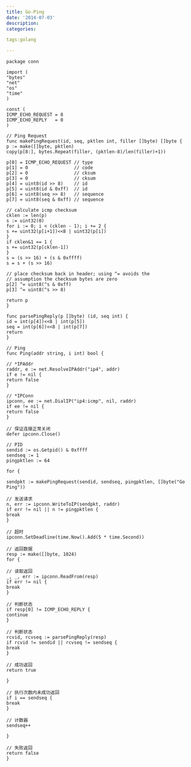 ```yaml
---
title: Go-Ping
date: '2014-07-03'
description:
categories:

tags:golang

---
```


	package conn

	import (
	"bytes"
	"net"
	"os"
	"time"
	)

	const (
	ICMP_ECHO_REQUEST = 8
	ICMP_ECHO_REPLY   = 0
	)

	// Ping Request
	func makePingRequest(id, seq, pktlen int, filler []byte) []byte {
	p := make([]byte, pktlen)
	copy(p[8:], bytes.Repeat(filler, (pktlen-8)/len(filler)+1))

	p[0] = ICMP_ECHO_REQUEST // type
	p[1] = 0                 // code
	p[2] = 0                 // cksum
	p[3] = 0                 // cksum
	p[4] = uint8(id >> 8)    // id
	p[5] = uint8(id & 0xff)  // id
	p[6] = uint8(seq >> 8)   // sequence
	p[7] = uint8(seq & 0xff) // sequence

	// calculate icmp checksum
	cklen := len(p)
	s := uint32(0)
	for i := 0; i < (cklen - 1); i += 2 {
	s += uint32(p[i+1])<<8 | uint32(p[i])
	}
	if cklen&1 == 1 {
	s += uint32(p[cklen-1])
	}
	s = (s >> 16) + (s & 0xffff)
	s = s + (s >> 16)

	// place checksum back in header; using ^= avoids the
	// assumption the checksum bytes are zero
	p[2] ^= uint8(^s & 0xff)
	p[3] ^= uint8(^s >> 8)

	return p
	}

	func parsePingReply(p []byte) (id, seq int) {
	id = int(p[4])<<8 | int(p[5])
	seq = int(p[6])<<8 | int(p[7])
	return
	}

	// Ping
	func Ping(addr string, i int) bool {

	// *IPAddr
	raddr, e := net.ResolveIPAddr("ip4", addr)
	if e != nil {
	return false
	}

	// *IPConn
	ipconn, ee := net.DialIP("ip4:icmp", nil, raddr)
	if ee != nil {
	return false
	}

	// 保证连接正常关闭
	defer ipconn.Close()

	// PID
	sendid := os.Getpid() & 0xffff
	sendseq := 1
	pingpktlen := 64

	for {

	sendpkt := makePingRequest(sendid, sendseq, pingpktlen, []byte("Go Ping"))

	// 发送请求
	n, err := ipconn.WriteToIP(sendpkt, raddr)
	if err != nil || n != pingpktlen {
	break
	}

	// 超时
	ipconn.SetDeadline(time.Now().Add(5 * time.Second))

	// 返回数据
	resp := make([]byte, 1024)
	for {

	// 读取返回
	_, _, err := ipconn.ReadFrom(resp)
	if err != nil {
	break
	}

	// 判断状态
	if resp[0] != ICMP_ECHO_REPLY {
	continue
	}

	// 判断状态
	rcvid, rcvseq := parsePingReply(resp)
	if rcvid != sendid || rcvseq != sendseq {
	break
	}

	// 成功返回
	return true

	}

	// 执行次数内未成功返回
	if i == sendseq {
	break
	}

	// 计数器
	sendseq++

	}

	// 失败返回
	return false
	}


